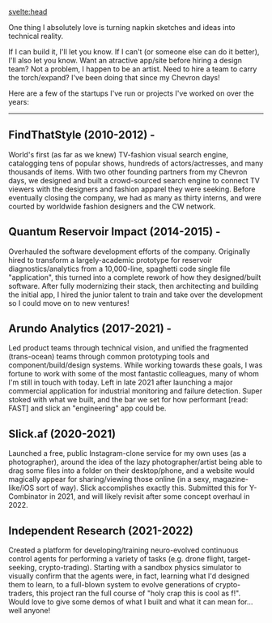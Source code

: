 <svelte:head>
  <title>Vision Creation - Kevin R. Whitley</title>
</svelte:head>

One thing I absolutely love is turning napkin sketches and ideas into technical reality.

If I can build it, I'll let you know.  If I can't (or someone else can do it better), I'll also let you know.  Want an atractive app/site before hiring a design team?  Not a problem, I happen to be an artist.  Need to hire a team to carry the torch/expand?  I've been doing that since my Chevron days!

Here are a few of the startups I've run or projects I've worked on over the years:

---

## **FindThatStyle** (2010-2012) -
  World's first (as far as we knew) TV-fashion visual search engine, catalogging tens of popular shows, hundreds of actors/actresses, and many thousands of items.  With two other founding partners from my Chevron days, we designed and built a crowd-sourced search engine to connect TV viewers with the designers and fashion apparel they were seeking.  Before eventually closing the company, we had as many as thirty interns, and were courted by worldwide fashion designers and the CW network.

## **Quantum Reservoir Impact** (2014-2015) -
  Overhauled the software development efforts of the company.  Originally hired to transform a largely-academic prototype for reservoir diagnostics/analytics from a 10,000-line, spaghetti code single file "application", this turned into a complete rework of how they designed/built software.  After fully modernizing their stack, then architecting and building the initial app, I hired the junior talent to train and take over the development so I could move on to new ventures!

## **Arundo Analytics** (2017-2021) -
  Led product teams through technical vision, and unified the fragmented (trans-ocean) teams through common prototyping tools and component/build/design systems.  While working towards these goals, I was fortune to work with some of the most fantastic colleagues, many of whom I'm still in touch with today.  Left in late 2021 after launching a major commercial application for industrial monitoring and failure detection.  Super stoked with what we built, and the bar we set for how performant [read: FAST] and slick an "engineering" app could be.

## **Slick.af** (2020-2021)
  Launched a free, public Instagram-clone service for my own uses (as a photographer), around the idea of the lazy photographer/artist being able to drag some files into a folder on their desktop/phone, and a website would magically appear for sharing/viewing those online (in a sexy, magazine-like/iOS sort of way).  Slick accomplishes exactly this.  Submitted this for Y-Combinator in 2021, and will likely revisit after some concept overhaul in 2022.

## **Independent Research** (2021-2022)
  Created a platform for developing/training neuro-evolved continuous control agents for performing a variety of tasks (e.g. drone flight, target-seeking, crypto-trading).  Starting with a sandbox physics simulator to visually confirm that the agents were, in fact, learning what I'd designed them to learn, to a full-blown system to evolve generations of crypto-traders, this project ran the full course of "holy crap this is cool as f!".  Would love to give some demos of  what I built and what it can mean for... well anyone!
